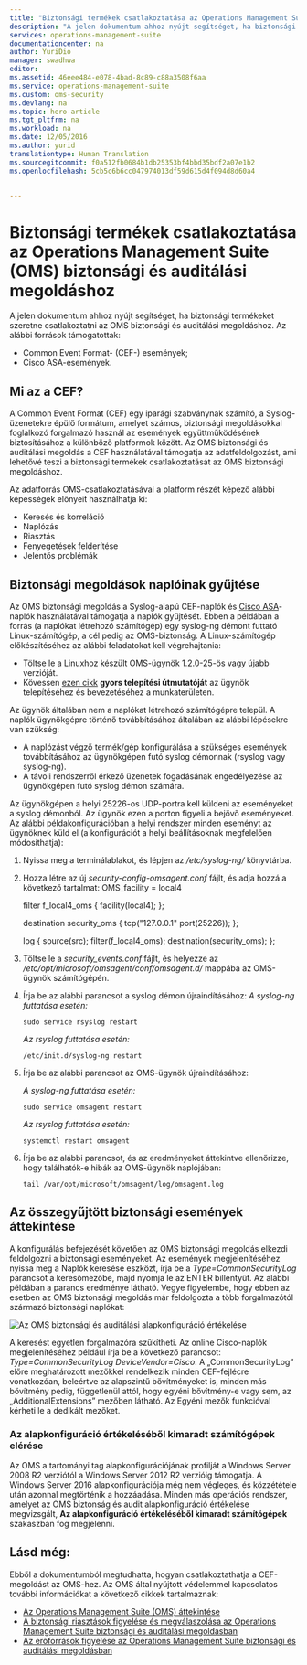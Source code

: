 ```yaml
---
title: "Biztonsági termékek csatlakoztatása az Operations Management Suite (OMS) biztonsági és auditálási megoldáshoz | Microsoft Docs"
description: "A jelen dokumentum ahhoz nyújt segítséget, ha biztonsági termékeket szeretne csatlakoztatni az Operations Management Suite biztonsági és auditálási megoldáshoz a Common Event Formattal."
services: operations-management-suite
documentationcenter: na
author: YuriDio
manager: swadhwa
editor: 
ms.assetid: 46eee484-e078-4bad-8c89-c88a3508f6aa
ms.service: operations-management-suite
ms.custom: oms-security
ms.devlang: na
ms.topic: hero-article
ms.tgt_pltfrm: na
ms.workload: na
ms.date: 12/05/2016
ms.author: yurid
translationtype: Human Translation
ms.sourcegitcommit: f0a512fb0684b1db25353bf4bbd35bdf2a07e1b2
ms.openlocfilehash: 5cb5c6b6cc047974013df59d615d4f094d8d60a4


---
```

# <a name="connecting-your-security-products-to-the-operations-management-suite-oms-security-and-audit-solution"></a>Biztonsági termékek csatlakoztatása az Operations Management Suite (OMS) biztonsági és auditálási megoldáshoz 
A jelen dokumentum ahhoz nyújt segítséget, ha biztonsági termékeket szeretne csatlakoztatni az OMS biztonsági és auditálási megoldáshoz. Az alábbi források támogatottak:

- Common Event Format- (CEF-) események;
- Cisco ASA-események.


## <a name="what-is-cef"></a>Mi az a CEF?
A Common Event Format (CEF) egy iparági szabványnak számító, a Syslog-üzenetekre épülő formátum, amelyet számos, biztonsági megoldásokkal foglalkozó forgalmazó használ az események együttműködésének biztosításához a különböző platformok között. Az OMS biztonsági és auditálási megoldás a CEF használatával támogatja az adatfeldolgozást, ami lehetővé teszi a biztonsági termékek csatlakoztatását az OMS biztonsági megoldáshoz. 

Az adatforrás OMS-csatlakoztatásával a platform részét képező alábbi képességek előnyeit használhatja ki:

- Keresés és korreláció
- Naplózás
- Riasztás
- Fenyegetések felderítése
- Jelentős problémák

## <a name="collection-of-security-solution-logs"></a>Biztonsági megoldások naplóinak gyűjtése

Az OMS biztonsági megoldás a Syslog-alapú CEF-naplók és [Cisco ASA](https://blogs.technet.microsoft.com/msoms/2016/08/25/add-your-cisco-asa-logs-to-oms-security/)-naplók használatával támogatja a naplók gyűjtését. Ebben a példában a forrás (a naplókat létrehozó számítógép) egy syslog-ng démont futtató Linux-számítógép, a cél pedig az OMS-biztonság. A Linux-számítógép előkészítéséhez az alábbi feladatokat kell végrehajtania:

- Töltse le a Linuxhoz készült OMS-ügynök 1.2.0-25-ös vagy újabb verzióját.
- Kövessen [ezen cikk](https://github.com/Microsoft/OMS-Agent-for-Linux/blob/master/docs/OMS-Agent-for-Linux.md#steps-to-install-the-oms-agent-for-linux) **gyors telepítési útmutatóját** az ügynök telepítéséhez és bevezetéséhez a munkaterületen.

Az ügynök általában nem a naplókat létrehozó számítógépre települ. A naplók ügynökgépre történő továbbításához általában az alábbi lépésekre van szükség:

- A naplózást végző termék/gép konfigurálása a szükséges események továbbításához az ügynökgépen futó syslog démonnak (rsyslog vagy syslog-ng).
- A távoli rendszerről érkező üzenetek fogadásának engedélyezése az ügynökgépen futó syslog démon számára.

Az ügynökgépen a helyi 25226-os UDP-portra kell küldeni az eseményeket a syslog démonból. Az ügynök ezen a porton figyeli a bejövő eseményeket. Az alábbi példakonfigurációban a helyi rendszer minden eseményt az ügynöknek küld el (a konfigurációt a helyi beállításoknak megfelelően módosíthatja):

1. Nyissa meg a terminálablakot, és lépjen az */etc/syslog-ng/* könyvtárba. 
2. Hozza létre az új *security-config-omsagent.conf* fájlt, és adja hozzá a következő tartalmat: OMS_facility = local4
    
    filter f_local4_oms { facility(local4); };

    destination security_oms { tcp("127.0.0.1" port(25226)); };

    log { source(src); filter(f_local4_oms); destination(security_oms); };
    
3. Töltse le a *security_events.conf* fájlt, és helyezze az */etc/opt/microsoft/omsagent/conf/omsagent.d/* mappába az OMS-ügynök számítógépén.
4. Írja be az alábbi parancsot a syslog démon újraindításához:  *A syslog-ng futtatása esetén:*
    
    ```
    sudo service rsyslog restart
    ```

    *Az rsyslog futtatása esetén:*
    
    ```
    /etc/init.d/syslog-ng restart
    ```
5. Írja be az alábbi parancsot az OMS-ügynök újraindításához:

    *A syslog-ng futtatása esetén:*
    
    ```
    sudo service omsagent restart
    ```

    *Az rsyslog futtatása esetén:*
    
    ```
    systemctl restart omsagent
    ```
6. Írja be az alábbi parancsot, és az eredményeket áttekintve ellenőrizze, hogy találhatók-e hibák az OMS-ügynök naplójában:

    ``` 
    tail /var/opt/microsoft/omsagent/log/omsagent.log
    ```

## <a name="reviewing-collected-security-events"></a>Az összegyűjtött biztonsági események áttekintése

A konfigurálás befejezését követően az OMS biztonsági megoldás elkezdi feldolgozni a biztonsági eseményeket. Az események megjelenítéséhez nyissa meg a Naplók keresése eszközt, írja be a *Type=CommonSecurityLog* parancsot a keresőmezőbe, majd nyomja le az ENTER billentyűt. Az alábbi példában a parancs eredménye látható. Vegye figyelembe, hogy ebben az esetben az OMS biztonsági megoldás már feldolgozta a több forgalmazótól származó biztonsági naplókat:
   
![Az OMS biztonsági és auditálási alapkonfiguráció értékelése](./media/oms-security-connect-products/oms-security-connect-products-fig1.png)

A keresést egyetlen forgalmazóra szűkítheti. Az online Cisco-naplók megjelenítéséhez például írja be a következő parancsot: *Type=CommonSecurityLog DeviceVendor=Cisco*. A „CommonSecurityLog” előre meghatározott mezőkkel rendelkezik minden CEF-fejlécre vonatkozóan, beleértve az alapszintű bővítményeket is, minden más bővítmény pedig, függetlenül attól, hogy egyéni bővítmény-e vagy sem, az „AdditionalExtensions” mezőben látható. Az Egyéni mezők funkcióval kérheti le a dedikált mezőket. 

### <a name="accessing-computers-missing-baseline-assessment"></a>Az alapkonfiguráció értékeléséből kimaradt számítógépek elérése
Az OMS a tartományi tag alapkonfigurációjának profilját a Windows Server 2008 R2 verziótól a Windows Server 2012 R2 verzióig támogatja. A Windows Server 2016 alapkonfigurációja még nem végleges, és közzététele után azonnal megtörténik a hozzáadása. Minden más operációs rendszer, amelyet az OMS biztonság és audit alapkonfiguráció értékelése megvizsgált, **Az alapkonfiguráció értékeléséből kimaradt számítógépek** szakaszban fog megjelenni.

## <a name="see-also"></a>Lásd még:
Ebből a dokumentumból megtudhatta, hogyan csatlakoztathatja a CEF-megoldást az OMS-hez. Az OMS által nyújtott védelemmel kapcsolatos további információkat a következő cikkek tartalmaznak:

* [Az Operations Management Suite (OMS) áttekintése](operations-management-suite-overview.md)
* [A biztonsági riasztások figyelése és megválaszolása az Operations Management Suite biztonsági és auditálási megoldásban](oms-security-responding-alerts.md)
* [Az erőforrások figyelése az Operations Management Suite biztonsági és auditálási megoldásban](oms-security-monitoring-resources.md)




<!--HONumber=Dec16_HO1-->



